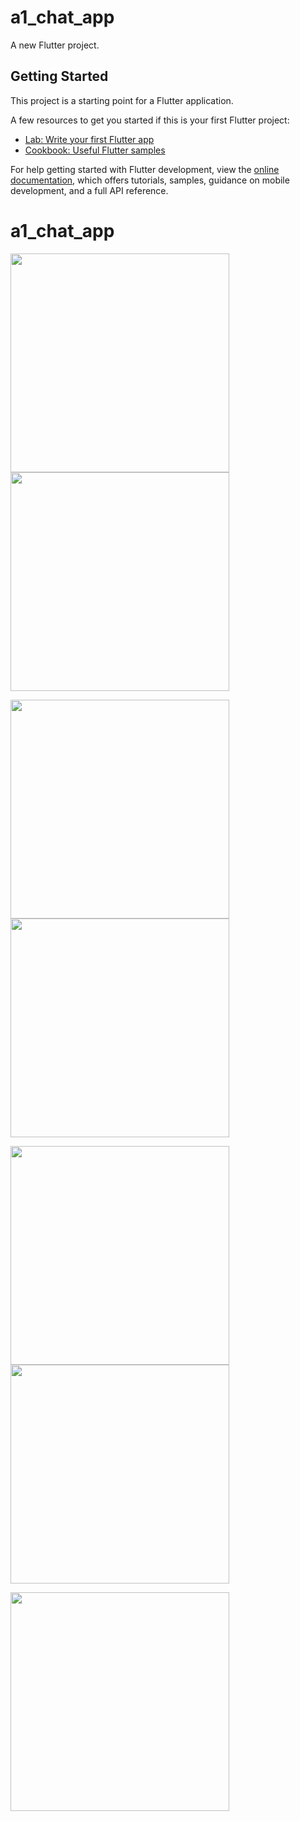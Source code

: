 # a1_chat_app

A new Flutter project.

## Getting Started

This project is a starting point for a Flutter application.

A few resources to get you started if this is your first Flutter project:

- [Lab: Write your first Flutter app](https://docs.flutter.dev/get-started/codelab)
- [Cookbook: Useful Flutter samples](https://docs.flutter.dev/cookbook)

For help getting started with Flutter development, view the
[online documentation](https://docs.flutter.dev/), which offers tutorials,
samples, guidance on mobile development, and a full API reference.
# a1_chat_app

<img src="https://github.com/aymansainshy/a1_chat_app/blob/main/assets/images/sh3.jpeg" width="350">   <img src="https://github.com/aymansainshy/a1_chat_app/blob/main/assets/images/sh4.jpeg" width="350">

<img src="https://github.com/aymansainshy/a1_chat_app/blob/main/assets/images/sh6.jpeg" width="350">   <img src="https://github.com/aymansainshy/a1_chat_app/blob/main/assets/images/sh7.jpeg" width="350">

<img src="https://github.com/aymansainshy/a1_chat_app/blob/main/assets/images/sh5.jpeg" width="350">   <img src="https://github.com/aymansainshy/a1_chat_app/blob/main/assets/images/sh2.jpeg" width="350">

<img src="https://github.com/aymansainshy/a1_chat_app/blob/main/assets/images/sh1.jpeg" width="350">


